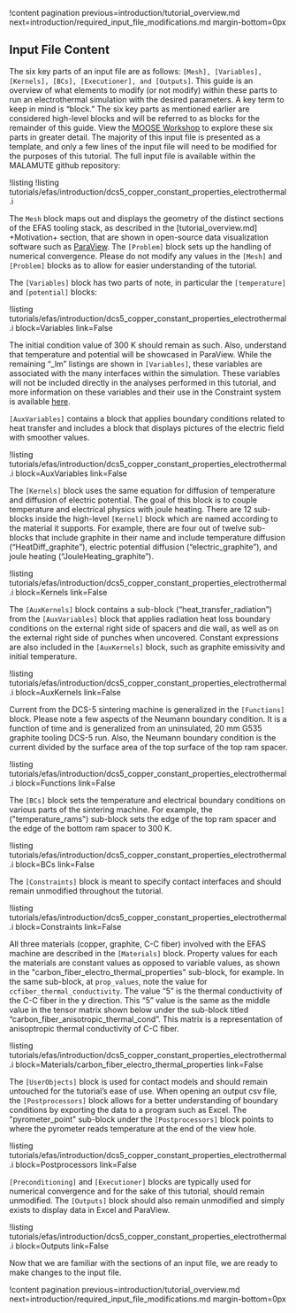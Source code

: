 !content pagination previous=introduction/tutorial_overview.md
                    next=introduction/required_input_file_modifications.md
                    margin-bottom=0px

## Input File Content

The six key parts of an input file are as follows: `[Mesh], [Variables], [Kernels], [BCs], [Executioner], and [Outputs]`. This guide is an overview of what elements to modify (or not modify) within these parts to run an electrothermal simulation with the desired parameters. A key term to keep in mind is “block.” The six key parts as mentioned earlier are considered high-level blocks and will be referred to as blocks for the remainder of this guide. View the [MOOSE Workshop](https://mooseframework.inl.gov/workshop/#/) to explore these six parts in greater detail. The majority of this input file is presented as a template, and only a few lines of the input file will need to be modified for the purposes of this tutorial. The full input file is available within the MALAMUTE github repository:

!listing !listing tutorials/efas/introduction/dcs5_copper_constant_properties_electrothermal.i

The `Mesh` block maps out and displays the geometry of the distinct sections of the EFAS tooling stack, as described in the [tutorial_overview.md] +Motivation+ section, that are shown in open-source data visualization software such as [ParaView](https://www.paraview.org). The `[Problem]` block sets up the handling of numerical convergence. Please do not modify any values in the `[Mesh]` and `[Problem]` blocks as to allow for easier understanding of the tutorial.

The `[Variables]` block has two parts of note, in particular the `[temperature]` and `[potential]` blocks:

!listing tutorials/efas/introduction/dcs5_copper_constant_properties_electrothermal.i
         block=Variables
         link=False

The initial condition value of 300 K should remain as such. Also, understand that temperature and potential will be showcased in ParaView. While the remaining “_lm” listings are shown in `[Variables]`, these variables are associated with the many interfaces within the simulation. These variables will not be included directly in the analyses performed in this tutorial, and more information on these variables and their use in the Constraint system is available [here](https://mooseframework.inl.gov/syntax/Constraints/).

`[AuxVariables]` contains a block that applies boundary conditions related to heat transfer and includes a block that displays pictures of the electric field with smoother values.

!listing tutorials/efas/introduction/dcs5_copper_constant_properties_electrothermal.i
         block=AuxVariables
         link=False

The `[Kernels]` block uses the same equation for diffusion of temperature and diffusion of electric potential. The goal of this block is to couple temperature and electrical physics with joule heating. There are 12 sub-blocks inside the high-level `[Kernel]` block which are named according to the material it supports. For example, there are four out of twelve sub-blocks that include graphite in their name and include temperature diffusion (“HeatDiff_graphite”), electric potential diffusion (“electric_graphite”), and joule heating (“JouleHeating_graphite”).

!listing tutorials/efas/introduction/dcs5_copper_constant_properties_electrothermal.i
         block=Kernels
         link=False

The `[AuxKernels]` block contains a sub-block (“heat_transfer_radiation”) from the `[AuxVariables]` block that applies radiation heat loss boundary conditions on the external right side of spacers and die wall, as well as on the external right side of punches when uncovered. Constant expressions are also included in the `[AuxKernels]` block, such as graphite emissivity and initial temperature.

!listing tutorials/efas/introduction/dcs5_copper_constant_properties_electrothermal.i
         block=AuxKernels
         link=False

Current from the DCS-5 sintering machine is generalized in the `[Functions]` block. Please note a few aspects of the Neumann boundary condition. It is a function of time and is generalized from an uninsulated, 20 mm G535 graphite tooling DCS-5 run. Also, the Neumann boundary condition is the current divided by the surface area of the top surface of the top ram spacer.

!listing tutorials/efas/introduction/dcs5_copper_constant_properties_electrothermal.i
         block=Functions
         link=False

The `[BCs]` block sets the temperature and electrical boundary conditions on various parts of the sintering machine. For example, the ("temperature_rams") sub-block sets the edge of the top ram spacer and the edge of the bottom ram spacer to 300 K.

!listing tutorials/efas/introduction/dcs5_copper_constant_properties_electrothermal.i
         block=BCs
         link=False

The `[Constraints]` block is meant to specify contact interfaces and should remain unmodified throughout the tutorial.

!listing tutorials/efas/introduction/dcs5_copper_constant_properties_electrothermal.i
         block=Constraints
         link=False

All three materials (copper, graphite, C-C fiber) involved with the EFAS machine are described in the `[Materials]` block. Property values for each the materials are constant values as opposed to variable values, as shown in the "carbon_fiber_electro_thermal_properties" sub-block, for example. In the same sub-block, at `prop_values`, note the value for `ccfiber_thermal_conductivity`. The value “5” is the thermal conductivity of the C-C fiber in the y direction. This “5” value is the same as the middle value in the tensor matrix shown below under the sub-block titled “carbon_fiber_anisotropic_thermal_cond”. This matrix is a representation of anisoptropic thermal conductivity of C-C fiber.

!listing tutorials/efas/introduction/dcs5_copper_constant_properties_electrothermal.i
         block=Materials/carbon_fiber_electro_thermal_properties
         link=False

The `[UserObjects]` block is used for contact models and should remain untouched for the tutorial’s ease of use. When opening an output csv file, the `[Postprocessors]` block allows for a better understanding of boundary conditions by exporting the data to a program such as Excel. The "pyrometer_point" sub-block under the `[Postprocessors]` block points to where the pyrometer reads temperature at the end of the view hole.

!listing tutorials/efas/introduction/dcs5_copper_constant_properties_electrothermal.i
         block=Postprocessors
         link=False

`[Preconditioning]` and `[Executioner]` blocks are typically used for numerical convergence and for the sake of this tutorial, should remain unmodified. The `[Outputs]` block should also remain unmodified and simply exists to display data in Excel and ParaView.

!listing tutorials/efas/introduction/dcs5_copper_constant_properties_electrothermal.i
         block=Outputs
         link=False

Now that we are familiar with the sections of an input file, we are ready to make changes to the input file.

!content pagination previous=introduction/tutorial_overview.md
                    next=introduction/required_input_file_modifications.md
                    margin-bottom=0px
